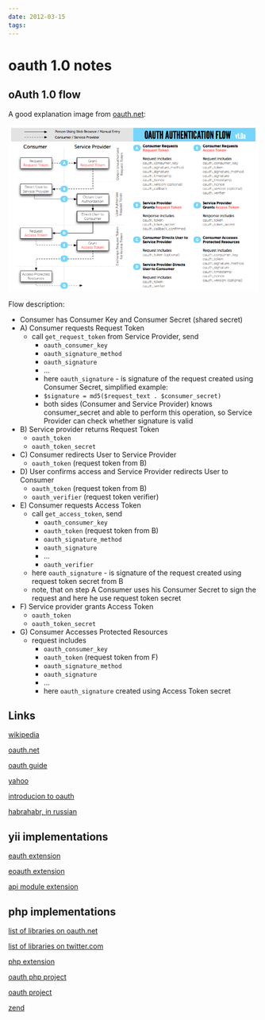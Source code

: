 ```yaml
---
date: 2012-03-15
tags:
---
```

oauth 1.0 notes
============================================

<!-- more -->
oAuth 1.0 flow
-----------------

A good explanation image from [oauth.net](http://oauth.net/core/1.0/):

![oAuth flow](/content/2012-03-15-oauth-1-0-diagram.png)

Flow description:

* Consumer has Consumer Key and Consumer Secret (shared secret)
* A) Consumer requests Request Token
  * call `get_request_token` from Service Provider, send
    * `oauth_consumer_key`
    * `oauth_signature_method`
    * `oauth_signature`
    * ...
    * here `oauth_signature` - is signature of the request created using Consumer Secret, simplified example:
    * `$signature = md5($request_text . $consumer_secret)`
    * both sides (Consumer and Service Provider) knows consumer_secret and able to perform this operation, so Service Provider can check whether signature is valid
* B) Service provider returns Request Token
  * `oauth_token`
  * `oauth_token_secret`
* C) Consumer redirects User to Service Provider
  * `oauth_token` (request token from B)
* D) User confirms access and Service Provider redirects User to Consumer
  * `oauth_token` (request token from B)
  * `oauth_verifier` (request token verifier)
* E) Consumer requests Access Token
  * call `get_access_token`, send
    * `oauth_consumer_key`
    * `oauth_token` (request token from B)
    * `oauth_signature_method`
    * `oauth_signature`
    * ...
    * `oauth_verifier`
  * here `oauth_signature` - is signature of the request created using request token secret from B
  * note, that on step A Consumer uses his Consumer Secret to sign the request and here he use request token secret
* F) Service provider grants Access Token
  * `oauth_token`
  * `oauth_token_secret`
* G) Consumer Accesses Protected Resources
  * request includes
    * `oauth_consumer_key`
    * `oauth_token` (request token from F)
    * `oauth_signature_method`
    * `oauth_signature`
    * ...
    * here `oauth_signature` created using Access Token secret

Links
-----------------
[wikipedia](http://en.wikipedia.org/wiki/OAuth)

[oauth.net](http://oauth.net/)

[oauth guide](http://hueniverse.com/oauth/)

[yahoo](http://developer.yahoo.com/oauth/guide/oauth-auth-flow.html)

[introducion to oauth](http://thinkvitamin.com/code/introduction-to-oauth/)

[habrahabr, in russian](http://habrahabr.ru/post/77648/)

## yii implementations
[eauth extension](https://github.com/Nodge/yii-eauth)

[eoauth extension](https://github.com/jorgebg/yii-eoauth)

[api module extension](http://www.yiiframework.com/extension/api-module/)

## php implementations
[list of libraries on oauth.net](http://oauth.net/code/)

[list of libraries on twitter.com](https://dev.twitter.com/docs/twitter-libraries#php)

[php extension](http://www.php.net/manual/en/book.oauth.php)

[oauth php project](http://code.google.com/p/oauth-php/)

[oauth project](http://code.google.com/p/oauth/)

[zend](http://framework.zend.com/manual/en/zend.oauth.introduction.html)
